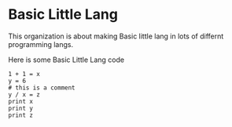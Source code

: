 # Basic Little Lang

This organization is about making Basic little lang in lots of differnt programming langs.

Here is some Basic Little Lang code
```
1 + 1 = x
y = 6
# this is a comment
y / x = z
print x
print y
print z 
```

